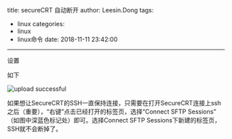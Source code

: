 title: secureCRT 自动断开
author: Leesin.Dong
tags:
  - linux
categories:
  - linux
  - linux命令
date: 2018-11-11 23:42:00
---
设置

如下


![upload successful](/images/my_blog_219.png)

如果想让SecureCRT的SSH一直保持连接，只需要在打开SecureCRT连接上ssh之后（重要），“右键”点击已经打开的标签页，选择“Connect SFTP Sessions” （如图中深蓝色标记处）即可。选择Connect SFTP Sessions下新建的标签页，SSH就不会断掉了。
